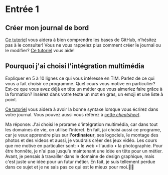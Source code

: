 # Entrée 1
## Créer mon journal de bord
[Ce tutoriel](https://guides.github.com/activities/hello-world/) vous aidera à bien comprendre les bases de GitHub, n'hésitez pas à le consulter!
Vous ne vous rappelez plus comment créer le journal ou le modifier? [Ce tutoriel](https://youtu.be/lX3bpuLK_Sg) vous aide! 

## Pourquoi j'ai choisi l'intégration multimédia
Expliquer en 5 à 10 lignes ce qui vous intéresse en TIM. Parlez de ce qui vous a fait choisir ce programme. Quel cours vous motive en particulier? Est-ce que vous avez déjà en tête un métier que vous aimeriez faire grâce à la formation? Insérez dans votre texte un mot en gras, un emoji et une liste à point. 

[Ce tutoriel](https://guides.github.com/features/mastering-markdown/) vous aidera à avoir la bonne syntaxe lorsque vous écrirez dans votre journal. Vous pouvez aussi vous référez à [cette *cheatsheet*](https://github.com/tchapi/markdown-cheatsheet/blob/master/README.md). 



Ma réponse:
J'ai choisi le prorame d'intégration multimédia, car dans tout les domaines de vie, on utilise l'interet. En fait, jai choisi aussi ce programe, car je veux apprendre plus sur **l'ordinateur**, ses logociels, le montage des photos et des videos et aussi, je voudrais créer des jeux vidéo.
Les cours que me motive en particulier sont:
• le web 
• l'audio 
• la photographie.
Pour être honnête, je n'ai pas jusqu'à maintenant une idée en tête pour un métier. Avant, je pensais à travailler dans le domaine de design graphique, mais c'est juste une idée pour un futur métier. En fait, je suis tellement perdue dans ce sujet et je ne sais pas ce qui est le mieux pour moi.🤷‍♀️
